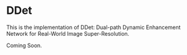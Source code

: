 # DDet
This is the implementation of DDet: Dual-path Dynamic Enhancement Network for Real-World Image Super-Resolution.

Coming Soon.
